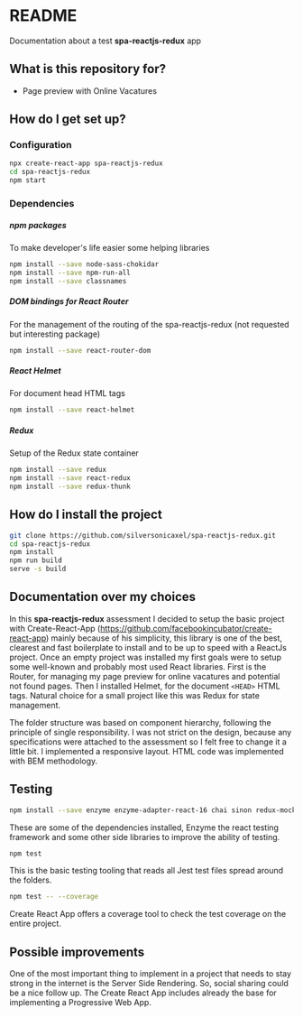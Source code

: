 # README

Documentation about a test **spa-reactjs-redux** app

## What is this repository for?

* Page preview with Online Vacatures


## How do I get set up?

### Configuration
```sh
npx create-react-app spa-reactjs-redux
cd spa-reactjs-redux
npm start
```

### Dependencies

##### npm packages
To make developer's life easier some helping libraries
```sh
npm install --save node-sass-chokidar
npm install --save npm-run-all
npm install --save classnames
```

##### DOM bindings for React Router
For the management of the routing of the spa-reactjs-redux (not requested but interesting package) 
```sh
npm install --save react-router-dom
```

##### React Helmet
For document head HTML tags 
```sh
npm install --save react-helmet
```

##### Redux
Setup of the Redux state container
```sh
npm install --save redux
npm install --save react-redux
npm install --save redux-thunk
```


## How do I install the project
```sh
git clone https://github.com/silversonicaxel/spa-reactjs-redux.git
cd spa-reactjs-redux
npm install
npm run build
serve -s build
```

## Documentation over my choices
In this **spa-reactjs-redux** assessment I decided to setup the basic project with Create-React-App (https://github.com/facebookincubator/create-react-app) mainly because of his simplicity,
this library is one of the best, clearest and fast boilerplate to install and to be up to speed with a ReactJs project.
Once an empty project was installed my first goals were to setup some well-known and probably most used React libraries.
First is the Router, for managing my page preview for online vacatures and potential not found pages. 
Then I installed Helmet, for the document `<HEAD>` HTML tags.
Natural choice for a small project like this was Redux for state management.

The folder structure was based on component hierarchy, following the principle of single responsibility.
I was not strict on the design, because any specifications were attached to the assessment so I felt free to change it a little bit.
I implemented a responsive layout.
HTML code was implemented with BEM methodology.


## Testing
```sh
npm install --save enzyme enzyme-adapter-react-16 chai sinon redux-mock-store
```
These are some of the dependencies installed, Enzyme the react testing framework and some other side libraries to improve the ability of testing.

```sh
npm test
```
This is the basic testing tooling that reads all Jest test files spread around the folders.

```sh
npm test -- --coverage
```
Create React App offers a coverage tool to check the test coverage on the entire project.


## Possible improvements
One of the most important thing to implement in a project that needs to stay strong in the internet is the Server Side Rendering.
So, social sharing could be a nice follow up.
The Create React App includes already the base for implementing a Progressive Web App.
